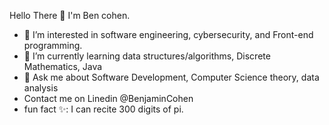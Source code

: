 Hello There 👋 I'm Ben cohen. 
- 👀 I’m interested in software engineering, cybersecurity, and Front-end programming.
- 🌱 I’m currently learning data structures/algorithms, Discrete Mathematics, Java
- 💞️ Ask me about Software Development, Computer Science theory, data analysis
- Contact me on Linedin @BenjaminCohen
- fun fact ✨: I can recite 300 digits of pi. 

<!---
cohenben/cohenben is a ✨ special ✨ repository because its `README.md` (this file) appears on your GitHub profile.
You can click the Preview link to take a look at your changes.
--->
